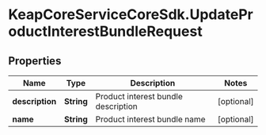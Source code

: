 # KeapCoreServiceCoreSdk.UpdateProductInterestBundleRequest

## Properties

Name | Type | Description | Notes
------------ | ------------- | ------------- | -------------
**description** | **String** | Product interest bundle description | [optional] 
**name** | **String** | Product interest bundle name | [optional] 


